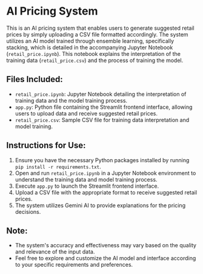 # AI Pricing System

This is an AI pricing system that enables users to generate suggested retail prices by simply uploading a CSV file formatted accordingly. The system utilizes an AI model trained through ensemble learning, specifically stacking, which is detailed in the accompanying Jupyter Notebook (`retail_price.ipynb`). This notebook explains the interpretation of the training data (`retail_price.csv`) and the process of training the model.

## Files Included:
- `retail_price.ipynb`: Jupyter Notebook detailing the interpretation of training data and the model training process.
- `app.py`: Python file containing the Streamlit frontend interface, allowing users to upload data and receive suggested retail prices.
- `retail_price.csv`: Sample CSV file for training data interpretation and model training.

## Instructions for Use:
1. Ensure you have the necessary Python packages installed by running `pip install -r requirements.txt`.
2. Open and run `retail_price.ipynb` in a Jupyter Notebook environment to understand the training data and model training process.
3. Execute `app.py` to launch the Streamlit frontend interface.
4. Upload a CSV file with the appropriate format to receive suggested retail prices.
5. The system utilizes Gemini AI to provide explanations for the pricing decisions.

## Note:
- The system's accuracy and effectiveness may vary based on the quality and relevance of the input data.
- Feel free to explore and customize the AI model and interface according to your specific requirements and preferences.
